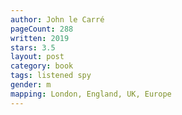 ```yaml
---
author: John le Carré
pageCount: 288
written: 2019
stars: 3.5
layout: post
category: book
tags: listened spy
gender: m
mapping: London, England, UK, Europe
---
```

